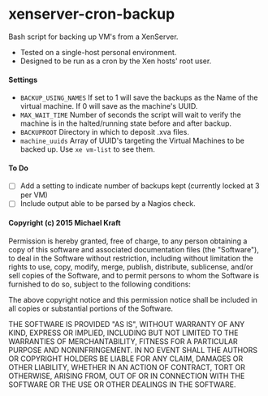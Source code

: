 # xenserver-cron-backup
Bash script for backing up VM's from a XenServer.

* Tested on a single-host personal environment.
* Designed to be run as a cron by the Xen hosts' root user.

#### Settings

* `BACKUP_USING_NAMES` If set to 1 will save the backups as the Name of the virtual machine. If 0 will save as the machine's UUID.
* `MAX_WAIT_TIME` Number of seconds the script will wait to verify the machine is in the halted/running state before and after backup.
* `BACKUPROOT` Directory in which to deposit .xva files.
* `machine_uuids` Array of UUID's targeting the Virtual Machines to be backed up. Use `xe vm-list` to see them.

#### To Do

- [ ] Add a setting to indicate number of backups kept (currently locked at 3 per VM)
- [ ] Include output able to be parsed by a Nagios check.

#### Copyright (c) 2015 Michael Kraft

Permission is hereby granted, free of charge, to any person obtaining a copy of this software and associated documentation files (the "Software"), to deal in the Software without restriction, including without limitation the rights to use, copy, modify, merge, publish, distribute, sublicense, and/or sell copies of the Software, and to permit persons to whom the Software is furnished to do so, subject to the following conditions:

The above copyright notice and this permission notice shall be included in all copies or substantial portions of the Software.

THE SOFTWARE IS PROVIDED "AS IS", WITHOUT WARRANTY OF ANY KIND, EXPRESS OR IMPLIED, INCLUDING BUT NOT LIMITED TO THE WARRANTIES OF MERCHANTABILITY, FITNESS FOR A PARTICULAR PURPOSE AND NONINFRINGEMENT. IN NO EVENT SHALL THE AUTHORS OR COPYRIGHT HOLDERS BE LIABLE FOR ANY CLAIM, DAMAGES OR OTHER LIABILITY, WHETHER IN AN ACTION OF CONTRACT, TORT OR OTHERWISE, ARISING FROM, OUT OF OR IN CONNECTION WITH THE SOFTWARE OR THE USE OR OTHER DEALINGS IN THE SOFTWARE.